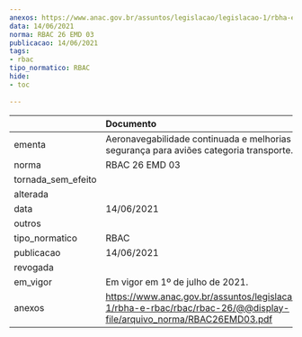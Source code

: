 ```yaml
---
anexos: https://www.anac.gov.br/assuntos/legislacao/legislacao-1/rbha-e-rbac/rbac/rbac-26/@@display-file/arquivo_norma/RBAC26EMD03.pdf
data: 14/06/2021
norma: RBAC 26 EMD 03
publicacao: 14/06/2021
tags:
- rbac
tipo_normatico: RBAC
hide: 
- toc 
 
---
```


|                    | Documento                                                                                                                      |
|:-------------------|:-------------------------------------------------------------------------------------------------------------------------------|
| ementa             | Aeronavegabilidade continuada e melhorias na segurança para aviões categoria transporte.                                       |
| norma              | RBAC 26 EMD 03                                                                                                                 |
| tornada_sem_efeito |                                                                                                                                |
| alterada           |                                                                                                                                |
| data               | 14/06/2021                                                                                                                     |
| outros             |                                                                                                                                |
| tipo_normatico     | RBAC                                                                                                                           |
| publicacao         | 14/06/2021                                                                                                                     |
| revogada           |                                                                                                                                |
| em_vigor           | Em vigor em 1º de julho de 2021.                                                                                               |
| anexos             | https://www.anac.gov.br/assuntos/legislacao/legislacao-1/rbha-e-rbac/rbac/rbac-26/@@display-file/arquivo_norma/RBAC26EMD03.pdf |